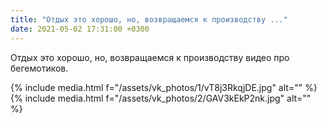 ```yaml
---
title: "Отдых это хорошо, но, возвращаемся к производству ..."
date: 2021-05-02 17:31:00 +0300
---
```


Отдых это хорошо, но, возвращаемся к производству видео про бегемотиков.


{% include media.html f="/assets/vk_photos/1/vT8j3RkqjDE.jpg" alt="" %}
{% include media.html f="/assets/vk_photos/2/GAV3kEkP2nk.jpg" alt="" %}
